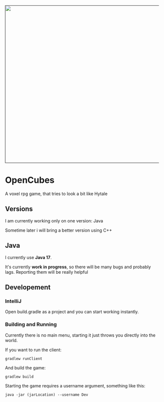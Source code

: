 [<img src="src/main/resources/assets/textures/gui/logo.png" width="517"/>]()

# OpenCubes

A voxel rpg game, that tries to look a bit like Hytale

## Versions

I am currently working only on one version: Java

Sometime later i will bring a better version using C++

## Java
I currently use **Java 17**.

It's currently **work in progress**, so there will be many bugs and probably lags. Reporting them will be really helpful

## Developement

### IntelliJ

Open build.gradle as a project and you can start working instantly.

### Building and Running

Currently there is no main menu, starting it just throws you directly into the world.

If you want to run the client:

```
gradlew runClient
```

And build the game:

```
gradlew build
```


Starting the game requires a username argument, something like this:

```
java -jar (jarLocation) --username Dev
```
